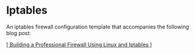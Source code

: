 Iptables
========

An iptables firewall configuration template that accompanies the following blog post:

<a href="http://danielmiessler.com/blog/professional-firewall-iptables/">[ Building a Professional Firewall Using Linux and Iptables ]</a>
